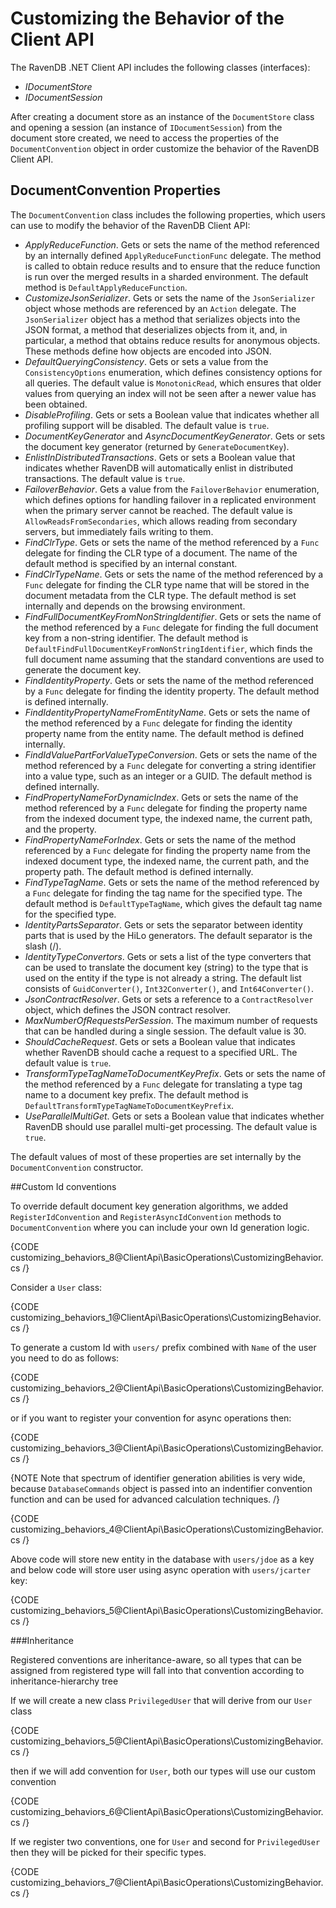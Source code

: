 # Customizing the Behavior of the Client API #
The RavenDB .NET Client API includes the following classes (interfaces):

- <em>IDocumentStore</em>
- <em>IDocumentSession</em>

After creating a document store as an instance of the `DocumentStore` class and opening a session (an instance of `IDocumentSession`) from the document store created, we need to access the properties of the `DocumentConvention` object in order customize the behavior of the RavenDB Client API.

## DocumentConvention Properties ##
The `DocumentConvention` class includes the following properties, which users can use to modify the behavior of the RavenDB Client API:

- <em>ApplyReduceFunction</em>. Gets or sets the name of the method referenced by an internally defined `ApplyReduceFunctionFunc` delegate. The method is called to obtain reduce results and to ensure that the reduce function is run over the merged results in a sharded environment. The default method is `DefaultApplyReduceFunction`.
- <em>CustomizeJsonSerializer</em>. Gets or sets the name of the `JsonSerializer` object whose methods are referenced by an `Action` delegate. The `JsonSerializer` object has a method that serializes objects into the JSON format, a method that deserializes objects from it, and, in particular, a method that obtains reduce results for anonymous objects. These methods define how objects are encoded into JSON.
- <em>DefaultQueryingConsistency</em>. Gets or sets a value from the `ConsistencyOptions` enumeration, which defines consistency options for all queries. The default value is `MonotonicRead`, which ensures that older values from querying an index will not be seen after a newer value has been obtained.
- <em>DisableProfiling</em>. Gets or sets a Boolean value that indicates whether all profiling support will be disabled. The default value is `true`. 
- <em>DocumentKeyGenerator</em> and <em>AsyncDocumentKeyGenerator</em>. Gets or sets the document key generator (returned by `GenerateDocumentKey`).
- <em>EnlistInDistributedTransactions</em>. Gets or sets a Boolean value that indicates whether RavenDB will automatically enlist in distributed transactions. The default value is `true`.
- <em>FailoverBehavior</em>. Gets a value from the  `FailoverBehavior` enumeration, which defines options for handling failover in a replicated environment when the primary server cannot be reached. The default value is `AllowReadsFromSecondaries`, which allows reading from secondary servers, but immediately fails writing to them.
- <em>FindClrType</em>. Gets or sets the name of the method referenced by a `Func` delegate for finding the CLR type of a document. The name of the default method is specified by an internal constant.
- <em>FindClrTypeName</em>. Gets or sets the name of the method referenced by a `Func` delegate for finding the CLR type name that will be stored in the document metadata from the CLR type. The default method is set internally and depends on the browsing environment.
- <em>FindFullDocumentKeyFromNonStringIdentifier</em>. Gets or sets the name of the method referenced by a `Func` delegate for finding the full document key from a non-string identifier. The default method is `DefaultFindFullDocumentKeyFromNonStringIdentifier`, which finds the full document name assuming that the standard conventions are used to generate the document key.
- <em>FindIdentityProperty</em>. Gets or sets the name of the method referenced by a `Func` delegate for finding the identity property. The default method is defined internally.
- <em>FindIdentityPropertyNameFromEntityName</em>. Gets or sets the name of the method referenced by a `Func` delegate for finding the identity property name from the entity name. The default method is defined internally.
- <em>FindIdValuePartForValueTypeConversion</em>. Gets or sets the name of the method referenced by a `Func` delegate  for converting a string identifier into a value type, such as an integer or a GUID. The default method is defined internally.
- <em>FindPropertyNameForDynamicIndex</em>. Gets or sets the name of the method referenced by a `Func` delegate for finding the property name from the indexed document type, the indexed name, the current path, and the property.
- <em>FindPropertyNameForIndex</em>. Gets or sets the name of the method referenced by a `Func` delegate for finding the property name from the indexed document type, the indexed name, the current path, and the property path. The default method is defined internally.
- <em>FindTypeTagName</em>. Gets or sets the name of the method referenced by a `Func` delegate for finding the tag name for the specified type. The default method is `DefaultTypeTagName`, which gives the default tag name for the specified type.
- <em>IdentityPartsSeparator</em>. Gets or sets the  separator between identity parts that is used by the HiLo generators. The default separator is the slash (/).
- <em>IdentityTypeConvertors</em>. Gets or sets a list of the type converters that can be used to translate the document key (string) to the type that is used on the entity if the type is not already a string. The default list consists of `GuidConverter()`, `Int32Converter()`, and `Int64Converter()`.
- <em>JsonContractResolver</em>. Gets or sets a reference to a `ContractResolver` object, which defines the JSON contract resolver.
- <em>MaxNumberOfRequestsPerSession</em>. The maximum number of requests that can be handled during a single session. The default value is 30.
- <em>ShouldCacheRequest</em>. Gets or sets a Boolean value that indicates whether RavenDB should cache a request to a specified URL. The default value is `true`.
- <em>TransformTypeTagNameToDocumentKeyPrefix</em>. 
Gets or sets the name of the method referenced by a `Func` delegate for translating a type tag name to a document key prefix. The default method is `DefaultTransformTypeTagNameToDocumentKeyPrefix`.
- <em>UseParallelMultiGet</em>. Gets or sets a Boolean value that indicates whether RavenDB should use parallel multi-get processing. The default value is `true`. 

The default values of most of these properties are set internally by the <code>DocumentConvention</code> constructor.

##Custom Id conventions

To override default document key generation algorithms, we added `RegisterIdConvention` and `RegisterAsyncIdConvention` methods to `DocumentConvention` where you can include your own Id generation logic.

{CODE customizing_behaviors_8@ClientApi\BasicOperations\CustomizingBehavior.cs /}

Consider a `User` class:

{CODE customizing_behaviors_1@ClientApi\BasicOperations\CustomizingBehavior.cs /}

To generate a custom Id with `users/` prefix combined with `Name` of the user you need to do as follows:

{CODE customizing_behaviors_2@ClientApi\BasicOperations\CustomizingBehavior.cs /}

or if you want to register your convention for async operations then:

{CODE customizing_behaviors_3@ClientApi\BasicOperations\CustomizingBehavior.cs /}

{NOTE Note that spectrum of identifier generation abilities is very wide, because `DatabaseCommands` object is passed into an indentifier convention function and can be used for advanced calculation techniques. /}

{CODE customizing_behaviors_4@ClientApi\BasicOperations\CustomizingBehavior.cs /}

Above code will store new entity in the database with `users/jdoe` as a key and below code will store user using async operation with `users/jcarter` key:

{CODE customizing_behaviors_5@ClientApi\BasicOperations\CustomizingBehavior.cs /}

###Inheritance

Registered conventions are inheritance-aware, so all types that can be assigned from registered type will fall into that convention according to inheritance-hierarchy tree

If we will create a new class `PrivilegedUser` that will derive from our `User` class

{CODE customizing_behaviors_5@ClientApi\BasicOperations\CustomizingBehavior.cs /}

then if we will add convention for `User`, both our types will use our custom convention

{CODE customizing_behaviors_6@ClientApi\BasicOperations\CustomizingBehavior.cs /}

If we register two conventions, one for `User` and second for `PrivilegedUser` then they will be picked for their specific types.

{CODE customizing_behaviors_7@ClientApi\BasicOperations\CustomizingBehavior.cs /}
